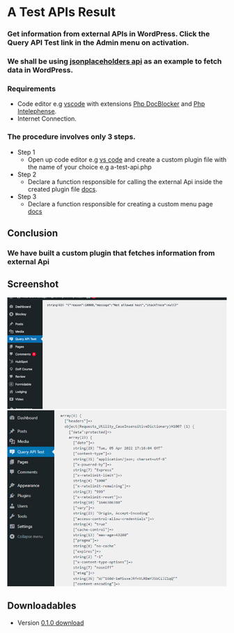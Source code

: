 # A Test APIs Result
### Get information from external APIs in WordPress. Click the Query API Test link in the Admin menu on activation.
### We shall be using [jsonplaceholders api](https://jsonplaceholder.typicode.com/users) as an example to fetch data in WordPress.
### Requirements
* Code editor e.g [vscode](https://code.visualstudio.com/download) with extensions [Php DocBlocker](https://marketplace.visualstudio.com/items?itemName=neilbrayfield.php-docblocker) and [Php Intelephense](https://marketplace.visualstudio.com/items?itemName=bmewburn.vscode-intelephense-client).
* Internet Connection.
### The procedure involves only 3 steps.
* Step 1
    * Open up code editor e.g [vs code](https://code.visualstudio.com/download) and create a custom plugin file with the name of your choice e.g a-test-api.php
* Step 2
    * Declare a function responsible for calling the external Api inside the created plugin file [docs](https://developer.wordpress.org/apis/handbook/making-http-requests/getting-data-from-an-external-service/).
* Step 3
    * Declare a function responsible for creating a custom menu page [docs](https://developer.wordpress.org/reference/functions/add_menu_page/)
## Conclusion
### We have built a custom plugin that fetches information from external Api

## Screenshot
![Screenshot](./screenshots/test.png)
![Screenshot](./screenshots/apioutput.png)

## Downloadables
- Version [0.1.0 download](https://github.com/MediaUganda/A-Test-API/releases/download/0.1.0/a-test-api.zip)

